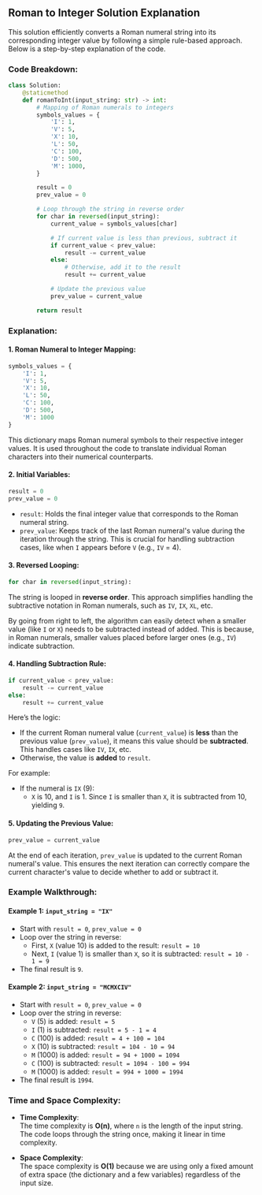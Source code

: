 ## Roman to Integer Solution Explanation

This solution efficiently converts a Roman numeral string into its corresponding integer value by following a simple rule-based approach. Below is a step-by-step explanation of the code.

### Code Breakdown:

```python
class Solution:
    @staticmethod
    def romanToInt(input_string: str) -> int:
        # Mapping of Roman numerals to integers
        symbols_values = {
            'I': 1,
            'V': 5,
            'X': 10,
            'L': 50,
            'C': 100,
            'D': 500,
            'M': 1000,
        }

        result = 0
        prev_value = 0

        # Loop through the string in reverse order
        for char in reversed(input_string):
            current_value = symbols_values[char]

            # If current value is less than previous, subtract it
            if current_value < prev_value:
                result -= current_value
            else:
                # Otherwise, add it to the result
                result += current_value

            # Update the previous value
            prev_value = current_value

        return result
```

### Explanation:

#### 1. **Roman Numeral to Integer Mapping**:
```python
symbols_values = {
    'I': 1, 
    'V': 5, 
    'X': 10, 
    'L': 50, 
    'C': 100, 
    'D': 500, 
    'M': 1000
}
```
This dictionary maps Roman numeral symbols to their respective integer values. It is used throughout the code to translate individual Roman characters into their numerical counterparts.

#### 2. **Initial Variables**:
```python
result = 0
prev_value = 0
```
- `result`: Holds the final integer value that corresponds to the Roman numeral string.
- `prev_value`: Keeps track of the last Roman numeral's value during the iteration through the string. This is crucial for handling subtraction cases, like when `I` appears before `V` (e.g., `IV` = 4).

#### 3. **Reversed Looping**:
```python
for char in reversed(input_string):
```
The string is looped in **reverse order**. This approach simplifies handling the subtractive notation in Roman numerals, such as `IV`, `IX`, `XL`, etc.

By going from right to left, the algorithm can easily detect when a smaller value (like `I` or `X`) needs to be subtracted instead of added. This is because, in Roman numerals, smaller values placed before larger ones (e.g., `IV`) indicate subtraction.

#### 4. **Handling Subtraction Rule**:
```python
if current_value < prev_value:
    result -= current_value
else:
    result += current_value
```
Here’s the logic:
- If the current Roman numeral value (`current_value`) is **less** than the previous value (`prev_value`), it means this value should be **subtracted**. This handles cases like `IV`, `IX`, etc.
- Otherwise, the value is **added** to `result`.

For example:
- If the numeral is `IX` (9):
    - `X` is 10, and `I` is 1. Since `I` is smaller than `X`, it is subtracted from 10, yielding `9`.

#### 5. **Updating the Previous Value**:
```python
prev_value = current_value
```
At the end of each iteration, `prev_value` is updated to the current Roman numeral's value. This ensures the next iteration can correctly compare the current character's value to decide whether to add or subtract it.

### Example Walkthrough:

#### Example 1: `input_string = "IX"`
- Start with `result = 0`, `prev_value = 0`
- Loop over the string in reverse:
    - First, `X` (value 10) is added to the result: `result = 10`
    - Next, `I` (value 1) is smaller than `X`, so it is subtracted: `result = 10 - 1 = 9`
- The final result is `9`.

#### Example 2: `input_string = "MCMXCIV"`
- Start with `result = 0`, `prev_value = 0`
- Loop over the string in reverse:
    - `V` (5) is added: `result = 5`
    - `I` (1) is subtracted: `result = 5 - 1 = 4`
    - `C` (100) is added: `result = 4 + 100 = 104`
    - `X` (10) is subtracted: `result = 104 - 10 = 94`
    - `M` (1000) is added: `result = 94 + 1000 = 1094`
    - `C` (100) is subtracted: `result = 1094 - 100 = 994`
    - `M` (1000) is added: `result = 994 + 1000 = 1994`
- The final result is `1994`.

### Time and Space Complexity:

- **Time Complexity**:  
  The time complexity is **O(n)**, where `n` is the length of the input string. The code loops through the string once, making it linear in time complexity.

- **Space Complexity**:  
  The space complexity is **O(1)** because we are using only a fixed amount of extra space (the dictionary and a few variables) regardless of the input size.
